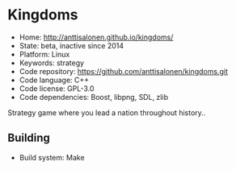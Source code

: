 # Kingdoms

- Home: http://anttisalonen.github.io/kingdoms/
- State: beta, inactive since 2014
- Platform: Linux
- Keywords: strategy
- Code repository: https://github.com/anttisalonen/kingdoms.git
- Code language: C++
- Code license: GPL-3.0
- Code dependencies: Boost, libpng, SDL, zlib

Strategy game where you lead a nation throughout history..

## Building

- Build system: Make
